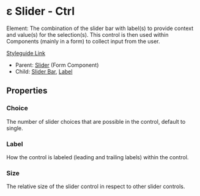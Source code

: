 # ε Slider - Ctrl

Element: The combination of the slider bar with label(s) to provide context and value(s) for the selection(s). This control is then used within Components (mainly in a form) to collect input from the user.

[Styleguide Link](https://zpl.io/bPyYrjy)

* Parent: [Slider](./) (Form Component)
* Child: [Slider Bar](sliderbar/), [Label](../label.md)

## Properties

### Choice

The number of slider choices that are possible in the control, default to single.

### Label

How the control is labeled (leading and trailing labels) within the control.

### Size

The relative size of the slider control in respect to other slider controls.
